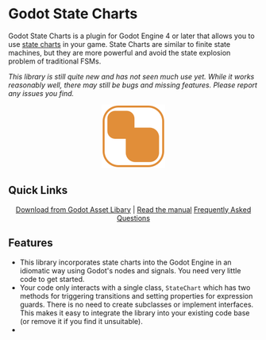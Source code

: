 # Godot State Charts

Godot State Charts is a plugin for Godot Engine 4 or later that allows you to use [state charts](https://statecharts.dev) in your game. State Charts are similar to finite state machines, but they are more powerful and avoid the state explosion problem of traditional FSMs. 

_This library is still quite new and has not seen much use yet. While it works reasonably well, there may still be bugs and missing features. Please report any issues you find._


<!--suppress HtmlDeprecatedAttribute -->
<p align="center"><img height="128" src="icon.svg" width="128"/></p>

## Quick Links

<p align="center">
  <a href="https://TODO">Download from Godot Asset Libary</a> | 
  <a href="manual/manual.md">Read the manual</a> 
  <a href="manual/faq.md">Frequently Asked Questions</a>
</p>

## Features

- This library incorporates state charts into the Godot Engine in an idiomatic way using Godot's nodes and signals. You need very little code to get started.
- Your code only interacts with a single class, `StateChart` which has two methods for triggering transitions and setting properties for expression guards. There is no need to create subclasses or implement interfaces. This makes it easy to integrate the library into your existing code base (or remove it if you find it unsuitable).
- 
